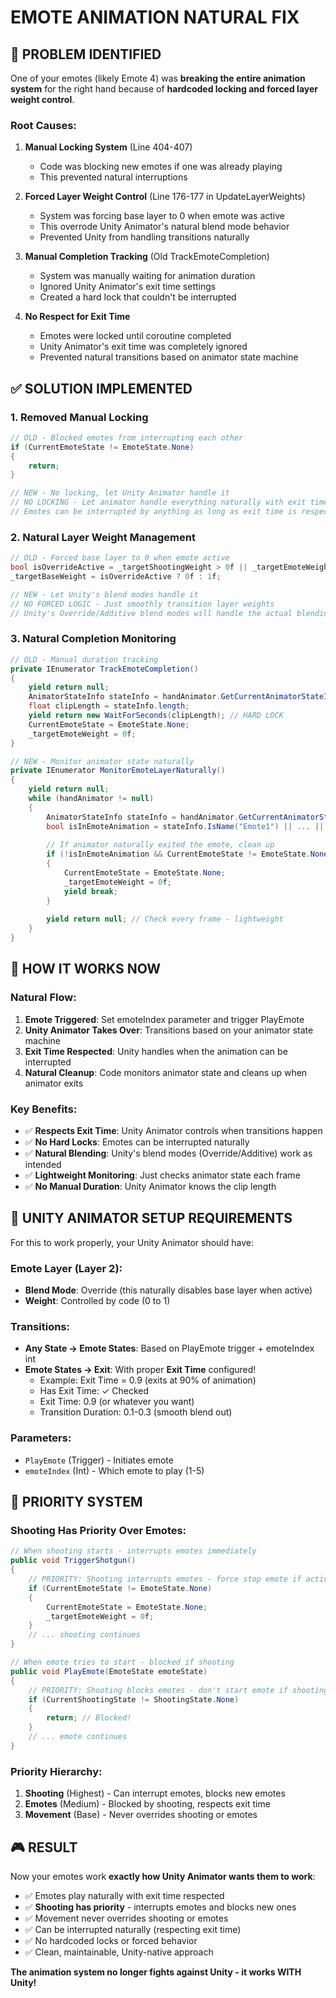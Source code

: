 # EMOTE ANIMATION NATURAL FIX

## 🚨 PROBLEM IDENTIFIED

One of your emotes (likely Emote 4) was **breaking the entire animation system** for the right hand because of **hardcoded locking and forced layer weight control**.

### Root Causes:

1. **Manual Locking System** (Line 404-407)
   - Code was blocking new emotes if one was already playing
   - This prevented natural interruptions

2. **Forced Layer Weight Control** (Line 176-177 in UpdateLayerWeights)
   - System was forcing base layer to 0 when emote was active
   - This overrode Unity Animator's natural blend mode behavior
   - Prevented Unity from handling transitions naturally

3. **Manual Completion Tracking** (Old TrackEmoteCompletion)
   - System was manually waiting for animation duration
   - Ignored Unity Animator's exit time settings
   - Created a hard lock that couldn't be interrupted

4. **No Respect for Exit Time**
   - Emotes were locked until coroutine completed
   - Unity Animator's exit time was completely ignored
   - Prevented natural transitions based on animator state machine

## ✅ SOLUTION IMPLEMENTED

### 1. Removed Manual Locking
```csharp
// OLD - Blocked emotes from interrupting each other
if (CurrentEmoteState != EmoteState.None)
{
    return;
}

// NEW - No locking, let Unity Animator handle it
// NO LOCKING - Let animator handle everything naturally with exit time!
// Emotes can be interrupted by anything as long as exit time is respected
```

### 2. Natural Layer Weight Management
```csharp
// OLD - Forced base layer to 0 when emote active
bool isOverrideActive = _targetShootingWeight > 0f || _targetEmoteWeight > 0f || _targetAbilityWeight > 0f;
_targetBaseWeight = isOverrideActive ? 0f : 1f;

// NEW - Let Unity's blend modes handle it
// NO FORCED LOGIC - Just smoothly transition layer weights
// Unity's Override/Additive blend modes will handle the actual blending behavior
```

### 3. Natural Completion Monitoring
```csharp
// OLD - Manual duration tracking
private IEnumerator TrackEmoteCompletion()
{
    yield return null;
    AnimatorStateInfo stateInfo = handAnimator.GetCurrentAnimatorStateInfo(EMOTE_LAYER);
    float clipLength = stateInfo.length;
    yield return new WaitForSeconds(clipLength); // HARD LOCK
    CurrentEmoteState = EmoteState.None;
    _targetEmoteWeight = 0f;
}

// NEW - Monitor animator state naturally
private IEnumerator MonitorEmoteLayerNaturally()
{
    yield return null;
    while (handAnimator != null)
    {
        AnimatorStateInfo stateInfo = handAnimator.GetCurrentAnimatorStateInfo(EMOTE_LAYER);
        bool isInEmoteAnimation = stateInfo.IsName("Emote1") || ... || stateInfo.IsName("R_Emote5");
        
        // If animator naturally exited the emote, clean up
        if (!isInEmoteAnimation && CurrentEmoteState != EmoteState.None)
        {
            CurrentEmoteState = EmoteState.None;
            _targetEmoteWeight = 0f;
            yield break;
        }
        
        yield return null; // Check every frame - lightweight
    }
}
```

## 🎯 HOW IT WORKS NOW

### Natural Flow:
1. **Emote Triggered**: Set emoteIndex parameter and trigger PlayEmote
2. **Unity Animator Takes Over**: Transitions based on your animator state machine
3. **Exit Time Respected**: Unity handles when the animation can be interrupted
4. **Natural Cleanup**: Code monitors animator state and cleans up when animator exits

### Key Benefits:
- ✅ **Respects Exit Time**: Unity Animator controls when transitions happen
- ✅ **No Hard Locks**: Emotes can be interrupted naturally
- ✅ **Natural Blending**: Unity's blend modes (Override/Additive) work as intended
- ✅ **Lightweight Monitoring**: Just checks animator state each frame
- ✅ **No Manual Duration**: Unity Animator knows the clip length

## 🔧 UNITY ANIMATOR SETUP REQUIREMENTS

For this to work properly, your Unity Animator should have:

### Emote Layer (Layer 2):
- **Blend Mode**: Override (this naturally disables base layer when active)
- **Weight**: Controlled by code (0 to 1)

### Transitions:
- **Any State → Emote States**: Based on PlayEmote trigger + emoteIndex int
- **Emote States → Exit**: With proper **Exit Time** configured!
  - Example: Exit Time = 0.9 (exits at 90% of animation)
  - Has Exit Time: ✓ Checked
  - Exit Time: 0.9 (or whatever you want)
  - Transition Duration: 0.1-0.3 (smooth blend out)

### Parameters:
- `PlayEmote` (Trigger) - Initiates emote
- `emoteIndex` (Int) - Which emote to play (1-5)

## 🎯 PRIORITY SYSTEM

### Shooting Has Priority Over Emotes:
```csharp
// When shooting starts - interrupts emotes immediately
public void TriggerShotgun()
{
    // PRIORITY: Shooting interrupts emotes - force stop emote if active
    if (CurrentEmoteState != EmoteState.None)
    {
        CurrentEmoteState = EmoteState.None;
        _targetEmoteWeight = 0f;
    }
    // ... shooting continues
}

// When emote tries to start - blocked if shooting
public void PlayEmote(EmoteState emoteState)
{
    // PRIORITY: Shooting blocks emotes - don't start emote if shooting
    if (CurrentShootingState != ShootingState.None)
    {
        return; // Blocked!
    }
    // ... emote continues
}
```

### Priority Hierarchy:
1. **Shooting** (Highest) - Can interrupt emotes, blocks new emotes
2. **Emotes** (Medium) - Blocked by shooting, respects exit time
3. **Movement** (Base) - Never overrides shooting or emotes

## 🎮 RESULT

Now your emotes work **exactly how Unity Animator wants them to work**:
- ✅ Emotes play naturally with exit time respected
- ✅ **Shooting has priority** - interrupts emotes and blocks new ones
- ✅ Movement never overrides shooting or emotes
- ✅ Can be interrupted naturally (respecting exit time)
- ✅ No hardcoded locks or forced behavior
- ✅ Clean, maintainable, Unity-native approach

**The animation system no longer fights against Unity - it works WITH Unity!**
